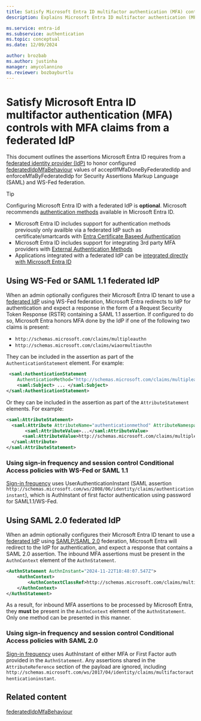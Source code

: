 ```yaml
---
title: Satisfy Microsoft Entra ID multifactor authentication (MFA) controls with MFA claims from a federated IdP
description: Explains Microsoft Entra ID multifactor authentication (MFA) SAML/WSFed assertions.

ms.service: entra-id
ms.subservice: authentication
ms.topic: conceptual
ms.date: 12/09/2024

author: brozbab
ms.author: justinha
manager: amycolannino
ms.reviewer: bozbayburtlu
---
```

# Satisfy Microsoft Entra ID multifactor authentication (MFA) controls with MFA claims from a federated IdP

This document outlines the assertions Microsoft Entra ID requires from a [federated identity provider (IdP)](~/identity/hybrid/connect/whatis-fed.md) to honor configured [federatedIdpMfaBehaviour](/graph/api/domain-post-federationconfiguration#federatedidpmfabehavior-values) values of acceptIfMfaDoneByFederatedIdp and enforceMfaByFederatedIdp for Security Assertions Markup Language (SAML) and WS-Fed federation.

   > [!TIP]
   > Configuring Microsoft Entra ID with a federated IdP is **optional**. Microsoft recommends [authentication methods](~/identity/authentication/concept-authentication-methods.md) available in Microsoft Entra ID.
   > 
   > - Microsoft Entra ID includes support for authentication methods previously only availble via a federated IdP such as certificate/smartcards with [Entra Certificate Baseed Authentication](~/identity/authentication/concept-certificate-based-authentication.md)
   > - Microsoft Entra ID includes support for integrating 3rd party MFA providers with [External Authentication Methods](~/identity/authentication/how-to-authentication-external-method-manage.md) 
   > - Applications integrated with a federated IdP can be [integrated directly with Microsoft Entra ID](/entra/architecture/migration-best-practices)


## Using WS-Fed or SAML 1.1 federated IdP 
When an admin optionally configures their Microsoft Entra ID tenant to use a [federated IdP](~/identity/hybrid/connect/whatis-fed.md) using WS-Fed federation, Microsoft Entra redirects to IdP for authentication and expect a response in the form of a Request Security Token Response (RSTR) containing a SAML 1.1 assertion. If configured to do so, Microsoft Entra honors MFA done by the IdP if one of the following two claims is present:

- `http://schemas.microsoft.com/claims/multipleauthn`
- `http://schemas.microsoft.com/claims/wiaormultiauthn`

They can be included in the assertion as part of the `AuthenticationStatement` element. For example: 

```xml
 <saml:AuthenticationStatement
    AuthenticationMethod="http://schemas.microsoft.com/claims/multipleauthn" ..>
    <saml:Subject> ... </saml:Subject>
</saml:AuthenticationStatement>
```

Or they can be included in the assertion as part of the `AttributeStatement` elements. For example:

```xml
<saml:AttributeStatement>
  <saml:Attribute AttributeName="authenticationmethod" AttributeNamespace="http://schemas.microsoft.com/ws/2008/06/identity/claims">
       <saml:AttributeValue>...</saml:AttributeValue> 
      <saml:AttributeValue>http://schemas.microsoft.com/claims/multipleauthn</saml:AttributeValue>
  </saml:Attribute>
</saml:AttributeStatement>
```

### Using sign-in frequency and session control Conditional Access policies with WS-Fed or SAML 1.1

[Sign-in frequency](~/identity/conditional-access/concept-conditional-access-session.md#sign-in-frequency) uses UserAuthenticationInstant (SAML assertion `http://schemas.microsoft.com/ws/2008/06/identity/claims/authenticationinstant`), which is AuthInstant of first factor authentication using password for SAML1.1/WS-Fed. 

## Using SAML 2.0 federated IdP 

When an admin optionally configures their Microsoft Entra ID tenant to use a [federated IdP](~/identity/hybrid/connect/whatis-fed.md) using [SAMLP/SAML 2.0](~identity/hybrid/connect/how-to-connect-fed-saml-idp.md) federation, Microsoft Entra will redirect to the IdP for authentication, and expect a response that contains a SAML 2.0 assertion. The inbound MFA assertions must be present in the `AuthnContext` element of the `AuthnStatement`.

```xml
<AuthnStatement AuthnInstant="2024-11-22T18:48:07.547Z">
    <AuthnContext>
        <AuthnContextClassRef>http://schemas.microsoft.com/claims/multipleauthn</AuthnContextClassRef>
    </AuthnContext>
</AuthnStatement>
```

As a result, for inbound MFA assertions to be processed by Microsoft Entra, they **must** be present in the `AuthnContext` element of the `AuthnStatement`. Only one method can be presented in this manner.

### Using sign-in frequency and session control Conditional Access policies with SAML 2.0

[Sign-in frequency](~/identity/conditional-access/concept-conditional-access-session.md#sign-in-frequency) uses AuthInstant of either MFA or First Factor auth provided in the `AuthnStatement`. Any assertions shared in the `AttributeReference` section of the payload are ignored, including `http://schemas.microsoft.com/ws/2017/04/identity/claims/multifactorauthenticationinstant`. 

## Related content

[federatedIdpMfaBehaviour](/graph/api/domain-post-federationconfiguration#federatedidpmfabehavior-values)







